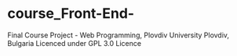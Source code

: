 # course_Front-End-
Final Course Project - Web Programming, Plovdiv University Plovdiv, Bulgaria
Licenced under GPL 3.0 Licence
